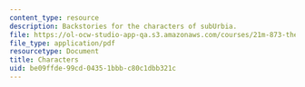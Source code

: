 ```yaml
---
content_type: resource
description: Backstories for the characters of subUrbia.
file: https://ol-ocw-studio-app-qa.s3.amazonaws.com/courses/21m-873-theater-arts-topics-suburbia-january-iap-2008/be09ffde99cd04351bbbc80c1dbb321c_characters.pdf
file_type: application/pdf
resourcetype: Document
title: Characters
uid: be09ffde-99cd-0435-1bbb-c80c1dbb321c
---
```


